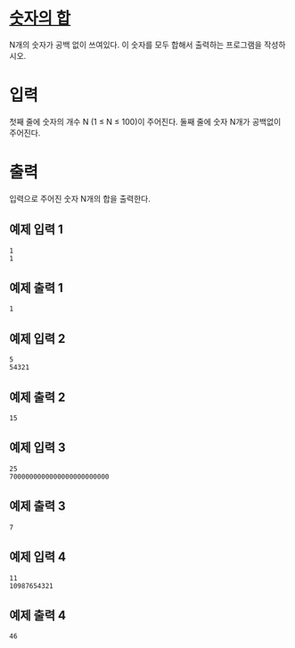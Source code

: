 # [숫자의 합](https://www.acmicpc.net/problem/11720)

N개의 숫자가 공백 없이 쓰여있다. 이 숫자를 모두 합해서 출력하는 프로그램을 작성하시오.

# 입력

첫째 줄에 숫자의 개수 N (1 ≤ N ≤ 100)이 주어진다. 둘째 줄에 숫자 N개가 공백없이 주어진다.

# 출력

입력으로 주어진 숫자 N개의 합을 출력한다.

## 예제 입력 1

```
1
1
```

## 예제 출력 1

```
1
```

## 예제 입력 2

```
5
54321
```

## 예제 출력 2

```
15
```

## 예제 입력 3

```
25
7000000000000000000000000
```

## 예제 출력 3

```
7
```

## 예제 입력 4

```
11
10987654321
```

## 예제 출력 4

```
46
```
